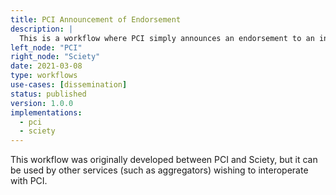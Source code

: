 ```yaml
---
title: PCI Announcement of Endorsement
description: |
  This is a workflow where PCI simply announces an endorsement to an interested service, e.g. an aggregator such as Sciety.
left_node: "PCI"
right_node: "Sciety"
date: 2021-03-08
type: workflows
use-cases: [dissemination]
status: published
version: 1.0.0
implementations:
  - pci
  - sciety
---
```


This workflow was originally developed between PCI and Sciety, but it can be used by other services (such as aggregators) wishing to interoperate with PCI.